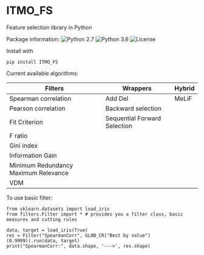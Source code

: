 # ITMO_FS
Feature selection library in Python 

Package information: ![Python 2.7](https://img.shields.io/badge/python-2.7-blue.svg)
![Python 3.6](https://img.shields.io/badge/python-3.6-blue.svg)
![License](https://img.shields.io/badge/license-MIT%20License-blue.svg)

Install with 

    pip install ITMO_FS
    
Current available algorithms:

| Filters                              | Wrappers                     | Hybrid |
|--------------------------------------|------------------------------|--------|
| Spearman correlation                 | Add Del                      | MeLiF  |
| Pearson correlation                  | Backward selection           |        |
| Fit Criterion                        | Sequential Forward Selection |        |
| F ratio                              |                              |        |
| Gini index                           |                              |        |
| Information Gain                     |                              |        |
| Minimum Redundancy Maximum Relevance |                              |        |
| VDM                                  |                              |        |

To use basic filter:
    
    from sklearn.datasets import load_iris
    from filters.Filter import * # provides you a filter class, basic measures and cutting rules
    
    data, target = load_iris(True)
    res = Filter("SpearmanCorr", GLOB_CR["Best by value"](0.9999)).run(data, target)
    print("SpearmanCorr:", data.shape, '--->', res.shape)

